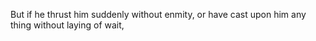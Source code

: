 But if he thrust him suddenly without enmity, or have cast upon him any thing without laying of wait,
